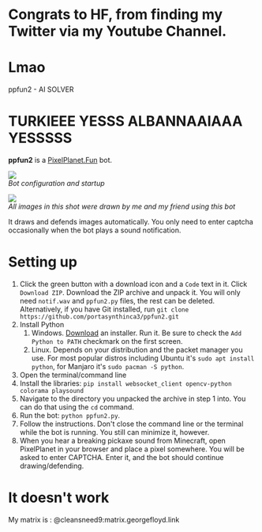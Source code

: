 # Congrats to HF, from finding my Twitter via my Youtube Channel.  
# Lmao 

ppfun2 - AI SOLVER 
# TURKIEEE YESSS ALBANNAAIAAA YESSSSS
**ppfun2** is a [PixelPlanet.Fun](https://pixelplanet.fun/) bot.

![](promo.png)\
*Bot configuration and startup*

![](promo_res.png)\
*All images in this shot were drawn by me and my friend using this bot*

It draws and defends images automatically. You only need to enter captcha occasionally when the bot plays a sound notification.

# Setting up
1. Click the green button with a download icon and a `Code` text in it. Click `Download ZIP`. Download the ZIP archive and unpack it. You will only need `notif.wav` and `ppfun2.py` files, the rest can be deleted. Alternatively, if you have Git installed, run `git clone https://github.com/portasynthinca3/ppfun2.git`
2. Install Python
    1. Windows. [Download](https://www.python.org/downloads/) an installer. Run it. Be sure to check the `Add Python to PATH` checkmark on the first screen.
    2. Linux. Depends on your distribution and the packet manager you use. For most popular distros including Ubuntu it's `sudo apt install python`, for Manjaro it's `sudo pacman -S python`.
3. Open the terminal/command line
4. Install the libraries: `pip install websocket_client opencv-python colorama playsound`
5. Navigate to the directory you unpacked the archive in step 1 into. You can do that using the `cd` command.
6. Run the bot: `python ppfun2.py`.
7. Follow the instructions. Don't close the command line or the terminal while the bot is running. You still can minimize it, however.
8. When you hear a breaking pickaxe sound from Minecraft, open PixelPlanet in your browser and place a pixel somewhere. You will be asked to enter CAPTCHA. Enter it, and the bot should continue drawing/defending.

# It doesn't work
My matrix is : @cleansneed9:matrix.georgefloyd.link
